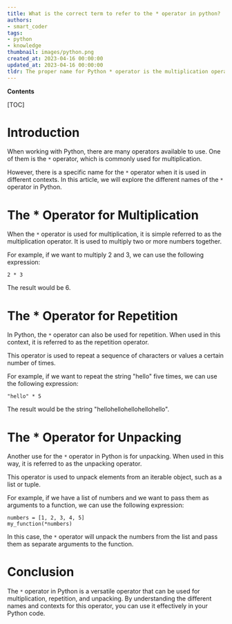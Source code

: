 ```yaml
---
title: What is the correct term to refer to the * operator in python?
authors:
- smart_coder
tags:
- python
- knowledge
thumbnail: images/python.png
created_at: 2023-04-16 00:00:00
updated_at: 2023-04-16 00:00:00
tldr: The proper name for Python * operator is the multiplication operator.
---
```


**Contents**

[TOC]

# Introduction 

When working with Python, there are many operators available to use. One of them is the `*` operator, which is commonly used for multiplication. 

However, there is a specific name for the `*` operator when it is used in different contexts. In this article, we will explore the different names of the `*` operator in Python. 

# The * Operator for Multiplication 

When the `*` operator is used for multiplication, it is simple referred to as the multiplication operator. It is used to multiply two or more numbers together. 

For example, if we want to multiply 2 and 3, we can use the following expression: 

```
2 * 3
```

The result would be 6. 

# The * Operator for Repetition 

In Python, the `*` operator can also be used for repetition. When used in this context, it is referred to as the repetition operator. 

This operator is used to repeat a sequence of characters or values a certain number of times. 

For example, if we want to repeat the string "hello" five times, we can use the following expression: 

```
"hello" * 5
```

The result would be the string "hellohellohellohellohello". 

# The * Operator for Unpacking 

Another use for the `*` operator in Python is for unpacking. When used in this way, it is referred to as the unpacking operator. 

This operator is used to unpack elements from an iterable object, such as a list or tuple. 

For example, if we have a list of numbers and we want to pass them as arguments to a function, we can use the following expression: 

```
numbers = [1, 2, 3, 4, 5]
my_function(*numbers)
```

In this case, the `*` operator will unpack the numbers from the list and pass them as separate arguments to the function. 

# Conclusion 

The `*` operator in Python is a versatile operator that can be used for multiplication, repetition, and unpacking. By understanding the different names and contexts for this operator, you can use it effectively in your Python code.

